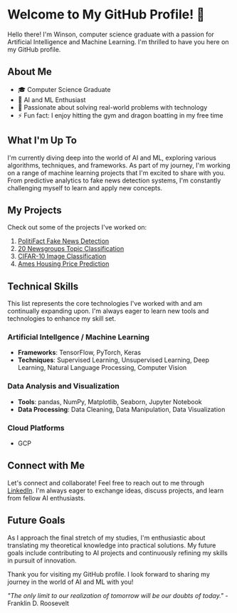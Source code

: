 # Welcome to My GitHub Profile! 👋

Hello there! I'm Winson, computer science graduate with a passion for Artificial Intelligence and Machine Learning. I'm thrilled to have you here on my GitHub profile.

## About Me

- 🎓 Computer Science Graduate
- 🤖 AI and ML Enthusiast
- 🌟 Passionate about solving real-world problems with technology
- ⚡ Fun fact: I enjoy hitting the gym and dragon boatting in my free time

## What I'm Up To

I'm currently diving deep into the world of AI and ML, exploring various algorithms, techniques, and frameworks. As part of my journey, I'm working on a range of machine learning projects that I'm excited to share with you. From predictive analytics to fake news detection systems, I'm constantly challenging myself to learn and apply new concepts.

## My Projects

Check out some of the projects I've worked on:
1. [PolitiFact Fake News Detection](https://github.com/winsonchow/politifact-fake-news-detection)
2. [20 Newsgroups Topic Classification](https://github.com/winsonchow/20newsgroups-topic-classification)
3. [CIFAR-10 Image Classification](https://github.com/winsonchow/cifar10-image-classification)
4. [Ames Housing Price Prediction](https://github.com/winsonchow/ames-housing-price-prediction)

## Technical Skills
This list represents the core technologies I've worked with and am continually expanding upon. I'm always eager to learn new tools and technologies to enhance my skill set.

### Artificial Intellgence / Machine Learning
- **Frameworks**: TensorFlow, PyTorch, Keras
- **Techniques**: Supervised Learning, Unsupervised Learning, Deep Learning, Natural Language Processing, Computer Vision

### Data Analysis and Visualization
- **Tools**: pandas, NumPy, Matplotlib, Seaborn, Jupyter Notebook
- **Data Processing**: Data Cleaning, Data Manipulation, Data Visualization

### Cloud Platforms
- GCP

## Connect with Me

Let's connect and collaborate! Feel free to reach out to me through [LinkedIn](https://www.linkedin.com/in/winsoncwx). I'm always eager to exchange ideas, discuss projects, and learn from fellow AI enthusiasts.

## Future Goals

As I approach the final stretch of my studies, I'm enthusiastic about translating my theoretical knowledge into practical solutions. My future goals include contributing to AI projects and continuously refining my skills in pursuit of innovation.

Thank you for visiting my GitHub profile. I look forward to sharing my journey in the world of AI and ML with you!

_"The only limit to our realization of tomorrow will be our doubts of today."_ - Franklin D. Roosevelt
